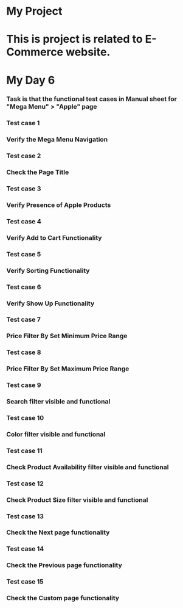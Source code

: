 # My Project
# This is project is related to E-Commerce website. 
# My Day 6
### Task is that the functional test cases in Manual sheet for "Mega Menu" > "Apple" page 
### Test case 1
### Verify the Mega Menu Navigation
### Test case 2
### Check the Page Title
### Test case 3
### Verify Presence of Apple Products
### Test case 4
### Verify Add to Cart Functionality
### Test case 5
### Verify Sorting Functionality
### Test case 6
### Verify Show Up Functionality
### Test case 7
### Price Filter By Set Minimum Price Range 
### Test case 8
### Price Filter By Set Maximum Price Range
### Test case 9
### Search filter visible and functional
### Test case 10
### Color filter visible and functional
### Test case 11
### Check Product Availability filter visible and functional
### Test case 12
### Check Product Size filter visible and functional
### Test case 13
### Check the Next page functionality
### Test case 14
### Check the Previous page functionality
### Test case 15
### Check the Custom page functionality




